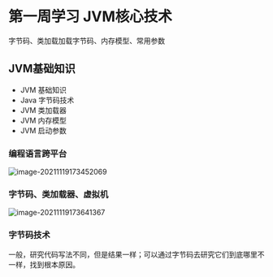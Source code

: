 # 第一周学习 JVM核心技术

字节码、类加载加载字节码、内存模型、常用参数

## JVM基础知识

- JVM 基础知识
- Java 字节码技术
- JVM 类加载器
- JVM 内存模型
- JVM 启动参数

### 编程语言跨平台

![image-20211119173452069](C:\development\Code\note\JavaEE-Study\pics\geek\java\image-20211119173452069.png)

### 字节码、类加载器、虚拟机

![image-20211119173641367](C:\development\Code\note\JavaEE-Study\pics\geek\java\image-20211119173641367.png)

### 字节码技术

一般，研究代码写法不同，但是结果一样；可以通过字节码去研究它们到底哪里不一样，找到根本原因。
